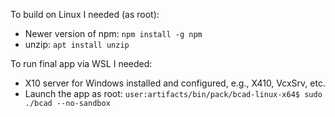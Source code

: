 To build on Linux I needed (as root):

- Newer version of npm: `npm install -g npm`
- unzip: `apt install unzip`

To run final app via WSL I needed:

- X10 server for Windows installed and configured, e.g., X410, VcxSrv, etc.
- Launch the app as root: `user:artifacts/bin/pack/bcad-linux-x64$ sudo ./bcad --no-sandbox`
